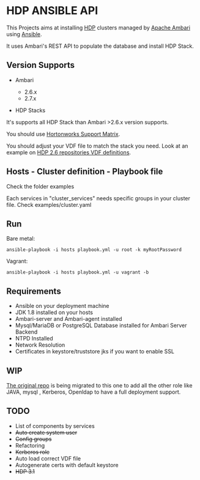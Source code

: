 # HDP ANSIBLE API

This Projects aims at installing [HDP](https://docs.hortonworks.com/) clusters
managed by [Apache Ambari](https://ambari.apache.org/) using [Ansible](https://www.ansible.com/).

It uses Ambari's REST API to populate the database and install HDP Stack.

## Version Supports

- Ambari
  *  2.6.x
  *  2.7.x


- HDP Stacks

It's supports all HDP Stack than Ambari >2.6.x version supports.

You should use [Hortonworks Support Matrix](https://supportmatrix.hortonworks.com/).

You should adjust your VDF file to match the stack you need.
Look at an example on [HDP 2.6 repositories VDF definitions](https://docs.hortonworks.com/HDPDocuments/Ambari-2.6.2.2/bk_ambari-installation/content/hdp_26_repositories.html).


## Hosts - Cluster definition - Playbook file

Check the folder examples

Each services in "cluster_services" needs specific groups in your cluster file. Check examples/cluster.yaml

## Run

Bare metal:

`ansible-playbook -i hosts playbook.yml -u root -k myRootPassword`

Vagrant:

`ansible-playbook -i hosts playbook.yml -u vagrant -b`

## Requirements

- Ansible on your deployment machine
- JDK 1.8 installed on your hosts
- Ambari-server and Ambari-agent installed
- Mysql/MariaDB or PostgreSQL Database installed for Ambari Server Backend
- NTPD Installed
- Network Resolution
- Certificates in keystore/truststore jks if you want to enable SSL

## WIP
[The original repo](https://github.com/yyounes75/hdp-ansible) is being migrated to this one
to add all the other role like JAVA, mysql , Kerberos, Openldap to have a full deployment
support.

## TODO

- List of components by services
- ~~Auto create system user~~
- ~~Config groups~~
- Refactoring
- ~~Kerberos role~~
- Auto load correct VDF file
- Autogenerate certs with default keystore
- ~~HDP 3.1~~
